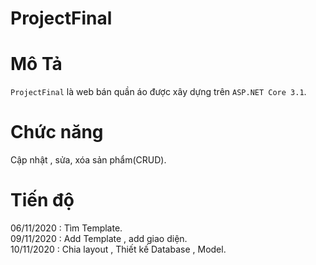 # ProjectFinal 
# Mô Tả 
 
`ProjectFinal` là web bán quần áo được xây dựng trên ` ASP.NET Core 3.1 `. <br>
# Chức năng 
Cập nhật , sửa, xóa sản phẩm(CRUD).<br>


# Tiến độ 
06/11/2020 : Tìm Template.<br>
09/11/2020 : Add Template , add giao diện.<br>
10/11/2020 : Chia layout , Thiết kế Database , Model.
